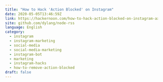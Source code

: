 ```yaml
---
title: "How to Hack 'Action Blocked' on Instagram"
date: 2020-05-05T13:46:59Z
link: https://hackernoon.com/how-to-hack-action-blocked-on-instagram-axa23y1g?source=rss&utm_medium=RSS&utm_source=news.12bit.vn
site: github.com/dylang/node-rss
language: English
category:
  - instagram
  - instagram-marketing
  - social-media
  - social-media-marketing
  - instagram-bot
  - marketing
  - instagram-hacks
  - how-to-remove-action-blocked
draft: false
---
```


